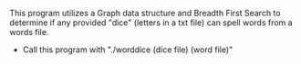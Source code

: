 This program utilizes a Graph data structure and Breadth First Search to determine if any provided "dice" (letters in a txt file) can spell words from a words file.
- Call this program with "./worddice (dice file) (word file)"
